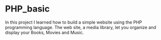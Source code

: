 # PHP_basic

In this project I learned how to build a simple website using the PHP programming language. The web site, a media library, let you organize and display your Books, Movies and Music.
